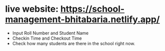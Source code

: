 # live website: https://school-management-bhitabaria.netlify.app/

- Input Roll Number and Student Name
- Checkin Time and Checkout Time
- Check how many students are there in the school right now.

